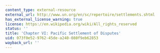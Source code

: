 ```yaml
---
content_type: external-resource
external_url: http://www.un.org/en/sc/repertoire/settlements.shtml
has_external_license_warning: true
license: https://en.wikipedia.org/wiki/All_rights_reserved
status: ''
title: 'Chapter VI: Pacific Settlement of Disputes'
uid: 073f0e52-9762-45de-a240-080f9eb62853
wayback_url: ''
---
```

